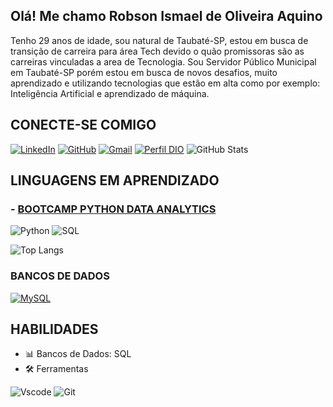 ## Olá! Me chamo Robson Ismael de Oliveira Aquino

Tenho 29 anos de idade, sou natural de Taubaté-SP, estou em busca de transição de carreira para área Tech devido o quão promissoras são as carreiras vinculadas a area de Tecnologia. Sou Servidor Público Municipal em Taubaté-SP porém estou em busca de novos desafios, muito aprendizado e utilizando tecnologias que estão em alta como por exemplo: Inteligência Artificial e aprendizado de máquina.

## CONECTE-SE COMIGO
[![LinkedIn](https://img.shields.io/badge/LinkedIn-0077B5?style=for-the-badge&logo=linkedin&logoColor=white)](https://www.linkedin.com/in/robson-aquino-78590b2a0//)
[![GitHub](https://img.shields.io/badge/GitHub-100000?style=for-the-badge&logo=github&logoColor=white)](https://github.com/RobsonnOliveira)
[![Gmail](https://img.shields.io/badge/Gmail-333333?style=for-the-badge&logo=gmail&logoColor=red)](mailto:robsonismaelaquino@gmail.com)
[![Perfil DIO](https://img.shields.io/badge/-Meu%20Perfil%20na%20DIO-30A3DC?style=for-the-badge)](https://www.dio.me/users/robsonn_16) 
![GitHub Stats](https://github-readme-stats.vercel.app/api?username=RobsonnOliveira&theme=transparent&bg_color=000&border_color=30A3DC&show_icons=true&icon_color=30A3DC&title_color=E94D5F&text_color=FFF)
## LINGUAGENS EM APRENDIZADO
### - [BOOTCAMP PYTHON DATA ANALYTICS](https://www.dio.me/bootcamp/bootcamp-squadio)

![Python](https://img.shields.io/badge/python-3670A0?style=for-the-badge&logo=python&logoColor=ffdd54)
![SQL](https://img.shields.io/badge/SQL-000?style=for-the-badge&logo=SQL)

![Top Langs](https://github-readme-stats-git-masterrstaa-rickstaa.vercel.app/api/top-langs/?username=RobsonnOliveira&layout=compact&bg_color=000&border_color=30A3DC&title_color=E94D5F&text_color=FFF)

### BANCOS DE DADOS
[![MySQL](https://img.shields.io/badge/-MySQL-4479A1?style=flat-square&logo=mysql&logoColor=white)](link-para-o-site-do-mysql)


## HABILIDADES
- 📊 Bancos de Dados: SQL
- 🛠️ Ferramentas

![Vscode](https://img.shields.io/badge/Vscode-007ACC?style=for-the-badge&logo=visual-studio-code&logoColor=white)
![Git](https://img.shields.io/badge/GIT-E44C30?style=for-the-badge&logo=git&logoColor=white)

